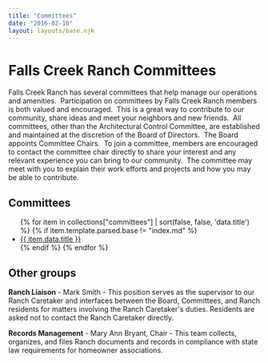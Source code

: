 ```yaml
---
title: "Committees"
date: "2016-02-10"
layout: layouts/base.njk
---
```


# Falls Creek Ranch Committees

Falls Creek Ranch has several committees that help manage our operations and amenities.  Participation on committees by Falls Creek Ranch members is both valued and encouraged.  This is a great way to contribute to our community, share ideas and meet your neighbors and new friends.  All committees, other than the Architectural Control Committee, are established and maintained at the discretion of the Board of Directors.  The Board appoints Committee Chairs.  To join a committee, members are encouraged to contact the committee chair directly to share your interest and any relevant experience you can bring to our community.  The committee may meet with you to explain their work efforts and projects and how you may be able to contribute.

## Committees

<ul>{% for item in collections["committees"] | sort(false, false,
                'data.title') %} {% if item.template.parsed.base != "index.md"
                %}
<li><a href="{{ item.url }}">{{ item.data.title }}</a></li>
{% endif %} {% endfor %}
</ul>

## Other groups

**Ranch Liaison** - Mark Smith - This position serves as the supervisor to our Ranch Caretaker and interfaces between the Board, Committees, and Ranch residents for matters involving the Ranch Caretaker's duties. Residents are asked not to contact the Ranch Caretaker directly.

**Records Management** - Mary Ann Bryant, Chair - This team collects, organizes, and files Ranch documents and records in compliance with state law requirements for homeowner associations.
